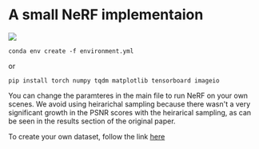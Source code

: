 # A small NeRF implementaion

<img src="/Users/aman/Developer/nerf/img_0_21.png"></img>

```
conda env create -f environment.yml
```

or

```
pip install torch numpy tqdm matplotlib tensorboard imageio
```

You can change the paramteres in the main file to run NeRF on your own scenes. We avoid using heirarichal sampling because there wasn't a very significant growth in the PSNR scores with the heirarical sampling, as can be seen in the results section of the original paper.

To create your own dataset, follow the link <a href="https://github.com/fyusion/llff">here</a>
